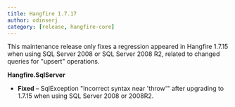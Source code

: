 ```yaml
---
title: Hangfire 1.7.17
author: odinserj
category: [release, hangfire-core]
---
```


This maintenance release only fixes a regression appeared in Hangfire 1.7.15 when using SQL Server 2008 or SQL Server 2008 R2, related to changed queries for "upsert" operations.

**Hangfire.SqlServer**

* **Fixed** – SqlException "Incorrect syntax near 'throw'" after upgrading to 1.7.15 when using SQL Server 2008 or 2008R2.
